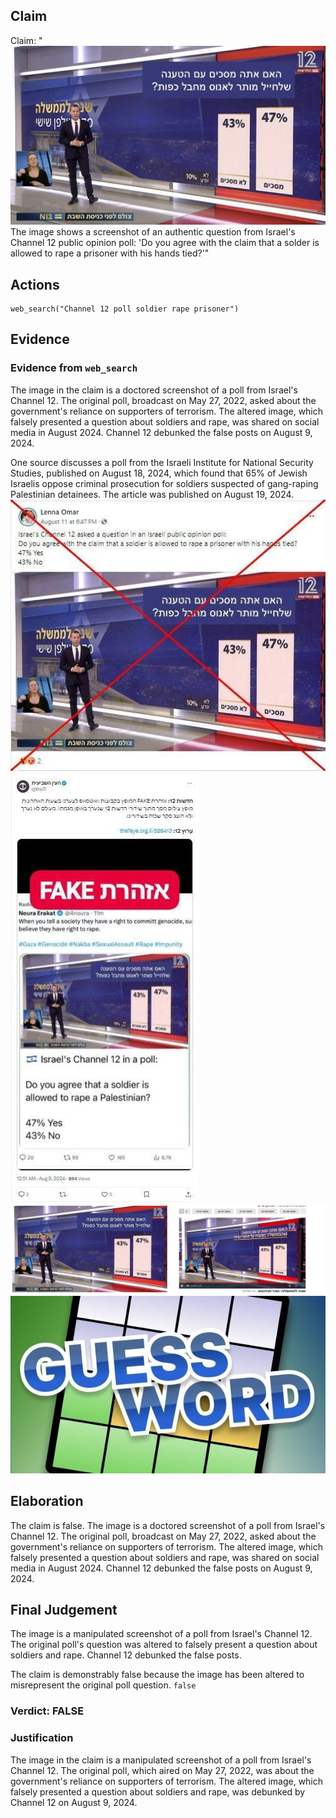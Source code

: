 ## Claim
Claim: "![image 54](media/85.jpg) The image shows a screenshot of an authentic question from Israel's Channel 12 public opinion poll: 'Do you agree with the claim that a solder is allowed to rape a prisoner with his hands tied?'"

## Actions
```
web_search("Channel 12 poll soldier rape prisoner")
```

## Evidence
### Evidence from `web_search`
The image in the claim is a doctored screenshot of a poll from Israel's Channel 12. The original poll, broadcast on May 27, 2022, asked about the government's reliance on supporters of terrorism. The altered image, which falsely presented a question about soldiers and rape, was shared on social media in August 2024. Channel 12 debunked the false posts on August 9, 2024.

One source discusses a poll from the Israeli Institute for National Security Studies, published on August 18, 2024, which found that 65% of Jewish Israelis oppose criminal prosecution for soldiers suspected of gang-raping Palestinian detainees. The article was published on August 19, 2024. ![image 8979](media/2025-08-30_00-21-1756513270-090896.jpg) ![image 8986](media/2025-08-30_00-21-1756513279-267688.jpg) ![image 8985](media/2025-08-30_00-21-1756513278-664342.jpg) ![image 8989](media/2025-08-30_00-21-1756513297-706965.jpg)


## Elaboration
The claim is false. The image is a doctored screenshot of a poll from Israel's Channel 12. The original poll, broadcast on May 27, 2022, asked about the government's reliance on supporters of terrorism. The altered image, which falsely presented a question about soldiers and rape, was shared on social media in August 2024. Channel 12 debunked the false posts on August 9, 2024.


## Final Judgement
The image is a manipulated screenshot of a poll from Israel's Channel 12. The original poll's question was altered to falsely present a question about soldiers and rape. Channel 12 debunked the false posts.

The claim is demonstrably false because the image has been altered to misrepresent the original poll question. `false`


### Verdict: FALSE

### Justification
The image in the claim is a manipulated screenshot of a poll from Israel's Channel 12. The original poll, which aired on May 27, 2022, was about the government's reliance on supporters of terrorism. The altered image, which falsely presented a question about soldiers and rape, was debunked by Channel 12 on August 9, 2024.
